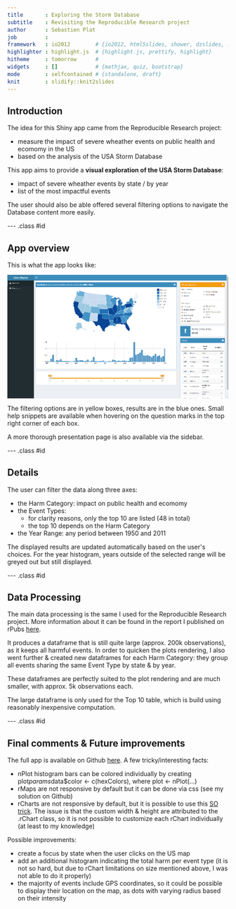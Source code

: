 ```yaml
---
title       : Exploring the Storm Database
subtitle    : Revisiting the Reproducible Research project
author      : Sebastien Plat
job         : 
framework   : io2012        # {io2012, html5slides, shower, dzslides, ...}
highlighter : highlight.js  # {highlight.js, prettify, highlight}
hitheme     : tomorrow      # 
widgets     : []            # {mathjax, quiz, bootstrap}
mode        : selfcontained # {standalone, draft}
knit        : slidify::knit2slides
---
```


## Introduction 

The idea for this Shiny app came from the Reproducible Research project:

+ measure the impact of severe wheather events on public health and ecomomy in the US
+ based on the analysis of the USA Storm Database


This app aims to provide a **visual exploration of the USA Storm Database**:

+ impact of severe wheather events by state / by year
+ list of the most impactful events 

The user should also be able offered several filtering options to navigate the Database content more easily.


--- .class #id 

## App overview

This is what the app looks like:

<img src="overview.png" title="" alt="" style="display: block; margin: auto; width: 600px;" />

The filtering options are in yellow boxes, results are in the blue ones. Small help snippets are available when hovering on the question marks in the top right corner of each box.

A more thorough presentation page is also available via the sidebar.  

--- .class #id 

## Details

The user can filter the data along three axes:

+ the Harm Category: impact on public health and ecomomy
+ the Event Types:
    + for clarity reasons, only the top 10 are listed (48 in total)
    + the top 10 depends on the Harm Category
+ the Year Range: any period between 1950 and 2011

The displayed results are updated automatically based on the user's choices. For the year histogram, years outside of the selected range will be greyed out but still displayed.


--- .class #id 

## Data Processing

The main data processing is the same I used for the Reproducible Research project. More information about it can be found in the report I published on rPubs [here](http://rpubs.com/paulwasit/weatherEventsUS).

It produces a dataframe that is still quite large (approx. 200k observations), as it keeps all harmful events. In order to quicken the plots rendering, I also went further & created new dataframes for each Harm Category: they group all events sharing the same Event Type by state & by year.

These dataframes are perfectly suited to the plot rendering and are much smaller, with approx. 5k observations each.

The large dataframe is only used for the Top 10 table, which is build using reasonably inexpensive computation.


--- .class #id 

## Final comments & Future improvements

The full app is available on Github [here](). A few tricky/interesting facts:

+ nPlot histogram bars can be colored individually by creating plot$params$data$color <- c(hexColors), where plot <- nPlot(...)
+ rMaps are not responsive by default but it can be done via css (see my solution on Github)
+ rCharts are not responsive by default, but it is possible to use this [SO trick](http://stackoverflow.com/questions/25371860/automatically-resize-rchart-in-shiny). The issue is that the custom width & height are attributed to the .rChart class, so it is not possible to customize each rChart individually (at least to my knowledge)


Possible improvements:

+ create a focus by state when the user clicks on the US map
+ add an additional histogram indicating the total harm per event type (it is not so hard, but due to rChart limitations on size mentioned above, I was not able to do it properly) 
+ the majority of events include GPS coordinates, so it could be possible to display their location on the map, as dots with varying radius based on their intensity




